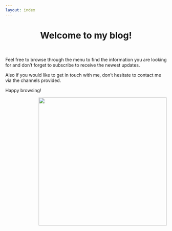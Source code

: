 ```yaml
---
layout: index
---
```


<h1 class="page-title" style="text-align: center;">
		Welcome to my blog!
</h1>

<br>

Feel free to browse through the menu to find the information you are looking for and don’t forget to subscribe to receive the newest updates.

Also if you would like to get in touch with me, don’t hesitate to contact me via the channels provided.

Happy browsing!

<img align="right" src="https://ruxandraS.github.io/assets/images/social/caticorn.png" width="400"/>